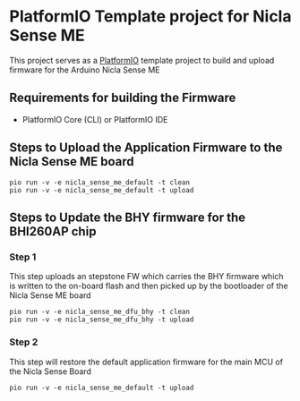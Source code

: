 # PlatformIO Template project for Nicla Sense ME

This project serves as a [PlatformIO](https://platformio.org/) template project to build and upload firmware for the Arduino Nicla Sense ME 


## Requirements for building the Firmware
- PlatformIO Core (CLI) or PlatformIO IDE


## Steps to Upload the Application Firmware to the Nicla Sense ME board
```
pio run -v -e nicla_sense_me_default -t clean
pio run -v -e nicla_sense_me_default -t upload
```

## Steps to Update the BHY firmware for the BHI260AP chip

### Step 1
This step uploads an stepstone FW which carries the BHY firmware which is written to the on-board flash and then picked up by the bootloader of the Nicla Sense ME board
```
pio run -v -e nicla_sense_me_dfu_bhy -t clean
pio run -v -e nicla_sense_me_dfu_bhy -t upload
```
### Step 2
This step will restore the default application firmware for the main MCU of the Nicla Sense Board
```
pio run -v -e nicla_sense_me_default -t upload
```

